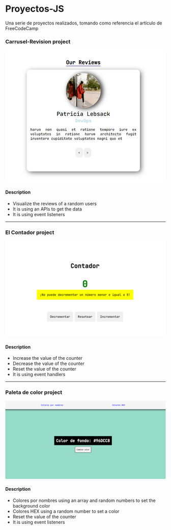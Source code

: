 # Proyectos-JS
Una serie de proyectos realizados, tomando como referencia el artículo de FreeCodeCamp

### Carrusel-Revision project
![How project looks like](./CarruselRevision/src/img/pic1.png)
#### Description 
- Visualize the reviews of a random users
- It is using an APIs to get the data
- It is using event listeners

***
### El Contador project
![How project looks like](./ElContador/src/img/pict1.png)

#### Description
- Increase the value of the counter
- Decrease the value of the counter
- Reset the value of the counter
- It is using event handlers

***
### Paleta de color project
![How project looks like](./paletaDeColor/src/img/pic1.png)

#### Description
- Colores por nombres using an array and random numbers to set the background color
- Colores HEX using a random number to set a color
- Reset the value of the counter
- It is using event listeners 